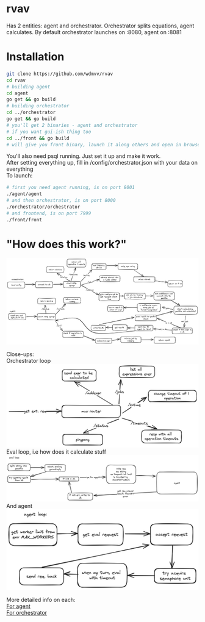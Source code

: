 # rvav
Has 2 entities: agent and orchestrator. Orchestrator splits equations, agent calculates. By default orchestrator launches on :8080, agent on :8081

# Installation
```sh
git clone https://github.com/wdmvv/rvav
cd rvav
# building agent
cd agent
go get && go build
# building orchestrator
cd ../orchestrator
go get && go build
# you'll get 2 binaries - agent and orchestrator
# if you want gui-ish thing too
cd ../front && go build
# will give you front binary, launch it along others and open in browser
```
You'll also need psql running. Just set it up and make it work.<br>
After setting everything up, fill in /config/orchestrator.json with your data on everything<br>
To launch:
```sh
# first you need agent running, is on port 8001
./agent/agent
# and then orchestrator, is on port 8000
./orchestrator/orchestrator
# and frontend, is on port 7999
./front/front
```

# "How does this work?"
![image](./images/total.png)

Close-ups:<br>
Orchestrator loop
![image](./images/orchestrator.png)
Eval loop, i.e how does it calculate stuff
![image](./images/eval.png)
And agent
![image](./images/agent.png)

More detailed info on each:<br>
[For agent](/docs/agent.md)<br>
[For orchestrator](/docs/orch.md)<br>

